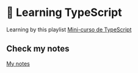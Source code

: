 # :rocket: Learning TypeScript

Learning by this playlist [Mini-curso de TypeScript](https://www.youtube.com/playlist?list=PLlAbYrWSYTiPanrzauGa7vMuve7_vnXG_)

## Check my notes

[My notes](https://github.com/luan11/learning-typescript/blob/master/notes.md)
